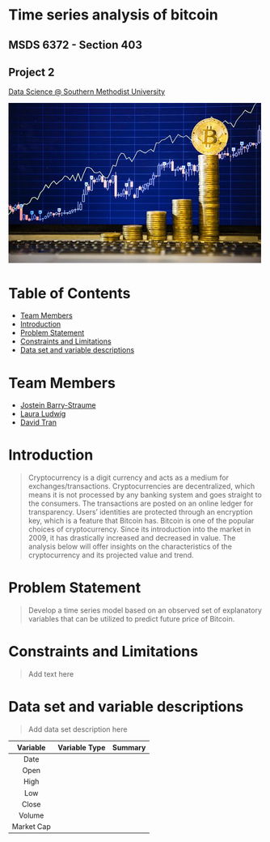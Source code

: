 # Time series analysis of bitcoin
## MSDS 6372 - Section 403
## Project 2

[Data Science @ Southern Methodist University](https://datascience.smu.edu/)

![Source: bitcoin.com](/images/readme1.png)

# Table of Contents
* [Team Members](#team-members)
* [Introduction](#introduction)
* [Problem Statement](#problem-statement)
* [Constraints and Limitations](#constraints)
* [Data set and variable descriptions](#descriptions)

# <a name="team-members"></a>Team Members
* [Jostein Barry-Straume](https://github.com/josteinstraume)
* [Laura Ludwig](https://github.com/laurajludwig)
* [David Tran](https://github.com/zdtranz)

# <a name="introduction"></a>Introduction
> Cryptocurrency is a digit currency and acts as a medium for exchanges/transactions. Cryptocurrencies are decentralized, which means it is not processed by any banking system and goes straight to the consumers. The transactions are posted on an online ledger for transparency. Users’ identities are protected through an encryption key, which is a feature that Bitcoin has.
> Bitcoin is one of the popular choices of cryptocurrency. Since its introduction into the market in 2009, it has drastically increased and decreased in value. The analysis below will offer insights on the characteristics of the cryptocurrency and its projected value and trend.

# <a name="problem-statement"></a>Problem Statement
> Develop a time series model based on an observed set of explanatory variables that can be utilized to predict future price of Bitcoin.

# <a name="constraints"></a>Constraints and Limitations
> Add text here

# <a name="descriptions"></a>Data set and variable descriptions
> Add data set description here

| Variable | Variable Type | Summary |
| :------: | :-----------: | :-----: |
| Date | | |
| Open | | |
| High | | |
| Low | | |
| Close | | |
| Volume | | |
| Market Cap | | |